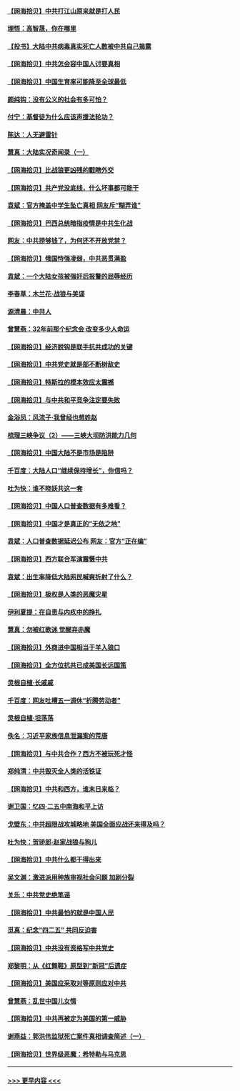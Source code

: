 #### [【网海拾贝】中共打江山原来就是打人民](../pages/nsc993/n12954345.md?t=05180551) 
#### [理悟：高智晟，你在哪里](../pages/nsc993/n12953115.md?t=05180551) 
#### [【投书】大陆中共病毒真实死亡人数被中共自己揭露](../pages/nsc993/n12953050.md?t=05180551) 
#### [【网海拾贝】中共怎会容中国人讨要真相](../pages/nsc993/n12952161.md?t=05180551) 
#### [【网海拾贝】中国生育率可能降至全球最低](../pages/nsc993/n12948793.md?t=05180551) 
#### [颜纯钩：没有公义的社会有多可怕？](../pages/nsc993/n12947626.md?t=05180551) 
#### [付宁：基督徒为什么应该声援法轮功？](../pages/nsc993/n12947233.md?t=05180551) 
#### [陈达：人无避雷针](../pages/nsc993/n12947098.md?t=05180551) 
#### [慧真：大陆实况奇闻录（一）](../pages/nsc993/n12945811.md?t=05180551) 
#### [【网海拾贝】比战狼更凶残的戳瞎外交](../pages/nsc993/n12945717.md?t=05180551) 
#### [【网海拾贝】共产党没底线，什么坏事都可能干](../pages/nsc993/n12942090.md?t=05180551) 
#### [袁斌：官方掩盖中学生坠亡真相 网友斥“糊弄谁”](../pages/nsc993/n12942029.md?t=05180551) 
#### [【网海拾贝】巴西总统暗指疫情是中共生化战](../pages/nsc993/n12938999.md?t=05180551) 
#### [网友：中共捞够钱了，为何还不开放党禁？](../pages/nsc993/n12938952.md?t=05180551) 
#### [【网海拾贝】俄国恃强凌弱，中共恶贯满盈](../pages/nsc993/n12936626.md?t=05180551) 
#### [袁斌：一个大陆女孩被强奸后报警的屈辱经历](../pages/nsc993/n12936547.md?t=05180551) 
#### [李春草：木兰花·战狼与美谍](../pages/nsc993/n12935995.md?t=05180551) 
#### [源清晨：中共人](../pages/nsc993/n12935589.md?t=05180551) 
#### [曾慧燕：32年前那个纪念会 改变多少人命运](../pages/nsc993/n12934233.md?t=05180551) 
#### [【网海拾贝】经济脱钩是联手抗共成功的关键](../pages/nsc993/n12934176.md?t=05180551) 
#### [【网海拾贝】中共党史就是部不断树敌史](../pages/nsc993/n12932844.md?t=05180551) 
#### [【网海拾贝】特斯拉的模本效应太震撼](../pages/nsc993/n12925626.md?t=05180551) 
#### [【网海拾贝】与中共和平竞争注定要失败](../pages/nsc993/n12923326.md?t=05180551) 
#### [金浴凤：风流子‧我曾经也想姓赵](../pages/nsc993/n12920911.md?t=05180551) 
#### [梳理三峡争议（2）——三峡大坝防洪能力几何](../pages/nsc993/n12920173.md?t=05180551) 
#### [【网海拾贝】中国大陆不是市场是陷阱](../pages/nsc993/n12920143.md?t=05180551) 
#### [千百度：大陆人口“继续保持增长”，你信吗？](../pages/nsc993/n12918946.md?t=05180551) 
#### [吐为快：谁不晓妖共这一套](../pages/nsc993/n12918941.md?t=05180551) 
#### [【网海拾贝】中国人口普查数据有多难看？](../pages/nsc993/n12917822.md?t=05180551) 
#### [【网海拾贝】中国才是真正的“无依之地”](../pages/nsc993/n12915845.md?t=05180551) 
#### [袁斌：人口普查数据延迟公布 网友：官方“正在编”](../pages/nsc993/n12915748.md?t=05180551) 
#### [【网海拾贝】西方联合军演震慑中共](../pages/nsc993/n12913466.md?t=05180551) 
#### [袁斌：出生率降低大陆网民喊爽折射了什么？](../pages/nsc993/n12913365.md?t=05180551) 
#### [【网海拾贝】极权是人类的恶魔灾星](../pages/nsc993/n12910697.md?t=05180551) 
#### [伊利夏提：在自责与内疚中的挣扎](../pages/nsc993/n12910493.md?t=05180551) 
#### [慧真：勿被红歌迷 觉醒弃赤魔](../pages/nsc993/n12910485.md?t=05180551) 
#### [【网海拾贝】外商进中国相当于羊入狼口](../pages/nsc993/n12908274.md?t=05180551) 
#### [【网海拾贝】全方位抗共已成美国长远国策](../pages/nsc993/n12906878.md?t=05180551) 
#### [灵根自植‧长戚戚](../pages/nsc993/n12905585.md?t=05180551) 
#### [千百度：网友吐槽五一调休“折腾劳动者”](../pages/nsc993/n12905934.md?t=05180551) 
#### [灵根自植‧坦荡荡](../pages/nsc993/n12905562.md?t=05180551) 
#### [佚名：习近平家族信息泄漏案的荒唐](../pages/nsc993/n12904705.md?t=05180551) 
#### [【网海拾贝】与中共合作？西方不被玩死才怪](../pages/nsc993/n12903873.md?t=05180551) 
#### [郑纯清：中共毁灭全人类的活铁证](../pages/nsc993/n12903785.md?t=05180551) 
#### [【网海拾贝】中共和西方，谁末日来临？](../pages/nsc993/n12903482.md?t=05180551) 
#### [谢卫国：忆四‧二五中南海和平上访](../pages/nsc993/n12902192.md?t=05180551) 
#### [戈壁东：中共超限战攻城略地 美国全面应战还来得及吗？](../pages/nsc993/n12902297.md?t=05180551) 
#### [吐为快：贺骄郎‧赵家战狼与狗儿](../pages/nsc993/n12902280.md?t=05180551) 
#### [【网海拾贝】中共什么都干得出来](../pages/nsc993/n12897500.md?t=05180551) 
#### [吴文渊：激进派用种族审视社会问题 加剧分裂](../pages/nsc993/n12893881.md?t=05180551) 
#### [关乐：中共党史绝笔谣](../pages/nsc993/n12897270.md?t=05180551) 
#### [【网海拾贝】中共最怕的就是中国人民](../pages/nsc993/n12894705.md?t=05180551) 
#### [觅真：纪念“四二五” 共同反迫害](../pages/nsc993/n12894553.md?t=05180551) 
#### [【网海拾贝】中共没有资格写中共党史](../pages/nsc993/n12892231.md?t=05180551) 
#### [郑黎明：从《红舞鞋》原型到“新冠”后遗症](../pages/nsc993/n12890469.md?t=05180551) 
#### [【网海拾贝】美国应采取对等原则应对中共](../pages/nsc993/n12889176.md?t=05180551) 
#### [曾慧燕：乱世中国儿女情](../pages/nsc993/n12887931.md?t=05180551) 
#### [【网海拾贝】中共再被定为美国的第一威胁](../pages/nsc993/n12887580.md?t=05180551) 
#### [谢燕益：郭洪伟监狱死亡案件真相调查简述（一）](../pages/nsc993/n12885648.md?t=05180551) 
#### [【网海拾贝】世界级恶魔：希特勒与马克思](../pages/nsc993/n12884062.md?t=05180551) 

----
#### [ >>> 更早内容 <<< ](../indexes/nsc993-earlier.md)

